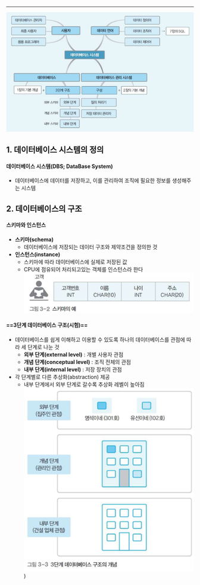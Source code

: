 
---
![](../../../../image/Pasted%20image%2020240909173025.png)

## 1. 데이터베이스 시스템의 정의

#### 데이터베이스 시스템(DBS; DataBase System)
- 데이터베이스에 데이터를 저장하고, 이를 관리하여 조직에 필요한 정보를 생성해주는 시스템

## 2. 데이터베이스의 구조

#### 스키마와 인스턴스
- **스키마(schema)**
	- 데이터베이스에 저장되는 데이터 구조와 제약조건을 정의한 것 
- **인스턴스(instance)** 
	- 스키마에 따라 데이터베이스에 실제로 저장된 값
	- CPU에 점유되어 처리되고있는 객체를 인스턴스라 한다
	![](../../../../image/Pasted%20image%2020240909173230.png)

#### ==3단계 데이터베이스 구조(시험)==
- 데이터베이스를 쉽게 이해하고 이용할 수 있도록 하나의 데이터베이스를 관점에 따라 세 단계로 나눈 것 
	- **외부 단계(external level)** : 개별 사용자 관점 
	- **개념 단계(conceptual level)** : 조직 전체의 관점 
	- **내부 단계(internal level)** : 저장 장치의 관점
- 각 단계별로 다른 추상화(abstraction) 제공 
	- 내부 단계에서 외부 단계로 갈수록 추상화 레벨이 높아짐
	![](../../../../image/Pasted%20image%2020240909173818.png))
